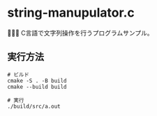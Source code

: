 # string-manupulator.c

🤑🤑🤑 C言語で文字列操作を行うプログラムサンプル。  

## 実行方法

```shell
# ビルド
cmake -S . -B build
cmake --build build
```

```shell
# 実行
./build/src/a.out
```
